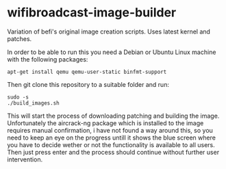 # wifibroadcast-image-builder
Variation of befi's original image creation scripts. Uses latest kernel and patches.

In order to be able to run this you need a Debian or Ubuntu Linux machine with the following packages:

```
apt-get install qemu qemu-user-static binfmt-support
```

Then git clone this repository to a suitable folder and run:

```
sudo -s
./build_images.sh
```

This will start the process of downloading patching and building the image. Unfortunately the aircrack-ng package which is installed to the image requires manual confirmation, i have not found a way around this, so you need to keep an eye on the progress untill it shows the blue screen where you have to decide wether or not the functionality is available to all users. Then just press enter and the process should continue without further user intervention.
